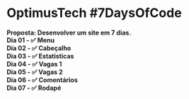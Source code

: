 # OptimusTech #7DaysOfCode
<b>Proposta: Desenvolver um site em 7 dias.<b><br>
Dia 01 - ✅ Menu<br>
Dia 02 - ✅ Cabeçalho<br>
Dia 03 - ✅ Estatísticas<br>
Dia 04 - ✅ Vagas 1<br>
Dia 05 - ✅ Vagas 2<br>
Dia 06 - ✅ Comentários<br>
Dia 07 - ✅ Rodapé<br>
